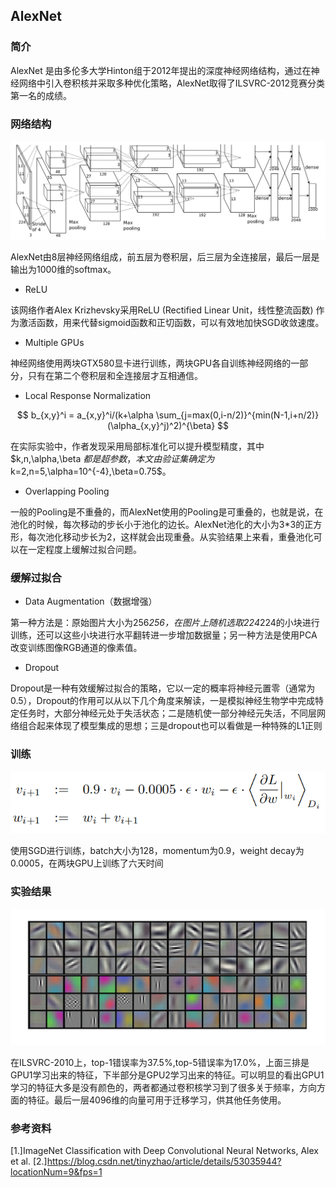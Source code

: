 ## AlexNet

### 简介

AlexNet 是由多伦多大学Hinton组于2012年提出的深度神经网络结构，通过在神经网络中引入卷积核并采取多种优化策略，AlexNet取得了ILSVRC-2012竞赛分类第一名的成绩。

### 网络结构

![](https://github.com/pzxbjx/paper/raw/master/network/_figs/AlexNet/structure.PNG)

AlexNet由8层神经网络组成，前五层为卷积层，后三层为全连接层，最后一层是输出为1000维的softmax。

* ReLU

该网络作者Alex Krizhevsky采用ReLU (Rectified Linear Unit，线性整流函数) 作为激活函数，用来代替sigmoid函数和正切函数，可以有效地加快SGD收敛速度。

* Multiple GPUs

神经网络使用两块GTX580显卡进行训练，两块GPU各自训练神经网络的一部分，只有在第二个卷积层和全连接层才互相通信。

* Local Response Normalization

$$
b_{x,y}^i = a_{x,y}^i/(k+\alpha \sum_{j=max(0,i-n/2)}^{min(N-1,i+n/2)}(\alpha_{x,y}^j)^2)^{\beta}
$$

在实际实验中，作者发现采用局部标准化可以提升模型精度，其中$k,n,\alpha,\beta $都是超参数，本文由验证集确定为$k=2,n=5,\alpha=10^{-4},\beta=0.75$。

* Overlapping Pooling

一般的Pooling是不重叠的，而AlexNet使用的Pooling是可重叠的，也就是说，在池化的时候，每次移动的步长小于池化的边长。AlexNet池化的大小为3*3的正方形，每次池化移动步长为2，这样就会出现重叠。从实验结果上来看，重叠池化可以在一定程度上缓解过拟合问题。

### 缓解过拟合

* Data Augmentation（数据增强）

第一种方法是：原始图片大小为256*256，在图片上随机选取224*224的小块进行训练，还可以这些小块进行水平翻转进一步增加数据量；另一种方法是使用PCA改变训练图像RGB通道的像素值。

* Dropout

Dropout是一种有效缓解过拟合的策略，它以一定的概率将神经元置零（通常为0.5），Dropout的作用可以从以下几个角度来解读，一是模拟神经生物学中完成特定任务时，大部分神经元处于失活状态；二是随机使一部分神经元失活，不同层网络组合起来体现了模型集成的思想；三是dropout也可以看做是一种特殊的L1正则

### 训练

![](https://github.com/pzxbjx/paper/raw/master/network/_figs/AlexNet/learning.PNG)

使用SGD进行训练，batch大小为128，momentum为0.9，weight decay为0.0005，在两块GPU上训练了六天时间

### 实验结果

![](https://github.com/pzxbjx/paper/raw/master/network/_figs/AlexNet/result.PNG)

在ILSVRC-2010上，top-1错误率为37.5%,top-5错误率为17.0%，上面三排是GPU1学习出来的特征，下半部分是GPU2学习出来的特征。可以明显的看出GPU1学习的特征大多是没有颜色的，两者都通过卷积核学习到了很多关于频率，方向方面的特征。最后一层4096维的向量可用于迁移学习，供其他任务使用。


### 参考资料
[1.]ImageNet Classification with Deep Convolutional Neural Networks, Alex et al.
[2.]https://blog.csdn.net/tinyzhao/article/details/53035944?locationNum=9&fps=1
